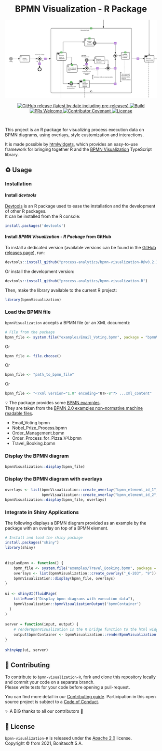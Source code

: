 <h1 align="center">BPMN Visualization - R Package</h1>
<div align="center">
    <p align="center"> <img title="Email Voting BPMN Diagram with overlays" src="doc/example_email_voting_with_overlays.svg" alt="Email Voting BPMN Diagram with overlays"></p>
    <p align="center">
        <a href="https://github.com/process-analytics/bpmn-visualization-R/releases">
          <img alt="GitHub release (latest by date including pre-releases)" src="https://img.shields.io/github/v/release/process-analytics/bpmn-visualization-R?label=changelog&include_prereleases"> 
        </a>
        <a href="https://github.com/process-analytics/bpmn-visualization-R/actions/workflows/R-CMD-check.yaml">
          <img alt="Build" src="https://github.com/process-analytics/bpmn-visualization-R/workflows/R-CMD-check/badge.svg"> 
        </a>
        <br>
        <a href="CONTRIBUTING.md">
          <img alt="PRs Welcome" src="https://img.shields.io/badge/PRs-welcome-ff69b4.svg?style=flat-square"> 
        </a>
        <a href="https://github.com/process-analytics/.github/blob/main/CODE_OF_CONDUCT.md">
          <img alt="Contributor Covenant" src="https://img.shields.io/badge/Contributor%20Covenant-v2.0%20adopted-ff69b4.svg"> 
        </a> 
        <a href="LICENSE">
          <img alt="License" src="https://img.shields.io/github/license/process-analytics/bpmn-visualization-R?color=blue"> 
        </a>
    </p>
</div>  
<br>

This project is an R package for visualizing process execution data on BPMN diagrams, using overlays, style customization and interactions.

It is made possible by [htmlwidgets](http://www.htmlwidgets.org/), which provides an easy-to-use framework for bringing together R and the [BPMN Visualization](https://github.com/process-analytics/bpmn-visualization-js) TypeScript library.

## ♻️ Usage
### Installation
#### Install _devtools_  
[Devtools](https://www.rdocumentation.org/packages/devtools) is an R package used to ease the installation and the development of other R packages.  
It can be installed from the R console: 
```r
install.packages('devtools')
```

#### Install _BPMN Visualization - R Package_ from GitHub

To install a dedicated version (available versions can be found in the [GitHub releases page](https://github.com/process-analytics/bpmn-visualization-R/releases)), run:
```r
devtools::install_github("process-analytics/bpmn-visualization-R@v0.2.1")
```

Or install the development version:
```r
devtools::install_github("process-analytics/bpmn-visualization-R")
```

Then, make the library available to the current R project:
```r
library(bpmnVisualization)
```

### Load the BPMN file
`bpmnVisualization` accepts a BPMN file (or an XML document):

```r
# File from the package
bpmn_file <- system.file("examples/Email_Voting.bpmn", package = "bpmnVisualization")
```

Or
```r
bpmn_file <- file.choose()
```

Or
```r
bpmn_file <- "path_to_bpmn_file"
```

Or
```r
bpmn_file <- "<?xml version="1.0" encoding="UTF-8"?> ...xml_content"
```

💡 The package provides some [BPMN examples](./inst/examples). \
They are taken from the [BPMN 2.0 examples non-normative machine readable files](https://www.omg.org/spec/BPMN/2.0).
- Email_Voting.bpmn
- Nobel_Prize_Process.bpmn
- Order_Management.bpmn
- Order_Process_for_Pizza_V4.bpmn
- Travel_Booking.bpmn

### Display the BPMN diagram
```r
bpmnVisualization::display(bpmn_file)
```


### Display the BPMN diagram with overlays

```r
overlays <- list(bpmnVisualization::create_overlay("bpmn_element_id_1", "42"), 
                 bpmnVisualization::create_overlay("bpmn_element_id_2", "9"))
bpmnVisualization::display(bpmn_file, overlays)
```


### Integrate in Shiny Applications

The following displays a BPMN diagram provided as an example by the package with an overlay on top of a BPMN element.

```r
# Install and load the shiny package
install.packages("shiny")
library(shiny)


displayBpmn <- function() {
    bpmn_file <- system.file("examples/Travel_Booking.bpmn", package = "bpmnVisualization")
    overlays <- list(bpmnVisualization::create_overlay("_6-203", "9"))
    bpmnVisualization::display(bpmn_file, overlays)
}

ui <- shinyUI(fluidPage(
    titlePanel("Display bpmn diagrams with execution data"),
    bpmnVisualization::bpmnVisualizationOutput('bpmnContainer')
  )
)

server = function(input, output) {
    # renderBpmnVisualization is the R bridge function to the html widgets
    output$bpmnContainer <- bpmnVisualization::renderBpmnVisualization({ displayBpmn() })
}

shinyApp(ui, server)
```

## 🔧 Contributing

To contribute to `bpmn-visualization-R`, fork and clone this repository locally and commit your code on a separate branch. \
Please write tests for your code before opening a pull-request.

You can find more detail in our [Contributing guide](CONTRIBUTING.md). Participation in this open source project is subject to a [Code of Conduct](CODE_OF_CONDUCT.md).

✨ A BIG thanks to all our contributors 🙂

## 📃 License

`bpmn-visualization-R` is released under the [Apache 2.0](LICENSE) license. \
Copyright &copy; from 2021, Bonitasoft S.A.
